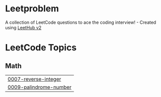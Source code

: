 # Leetproblem
A collection of LeetCode questions to ace the coding interview! - Created using [LeetHub v2](https://github.com/arunbhardwaj/LeetHub-2.0)

<!---LeetCode Topics Start-->
# LeetCode Topics
## Math
|  |
| ------- |
| [0007-reverse-integer](https://github.com/kabhi2004/Leetproblem/tree/master/0007-reverse-integer) |
| [0009-palindrome-number](https://github.com/kabhi2004/Leetproblem/tree/master/0009-palindrome-number) |
<!---LeetCode Topics End-->
